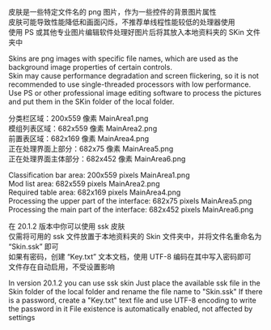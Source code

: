 皮肤是一些特定文件名的 png 图片，作为一些控件的背景图片属性  
皮肤可能导致性能降低和画面闪烁，不推荐单线程性能较低的处理器使用  
使用 PS 或其他专业图片编辑软件处理好图片后将其放入本地资料夹的 SKin 文件夹中

Skins are png images with specific file names, which are used as the background image properties of certain controls.  
Skin may cause performance degradation and screen flickering, so it is not recommended to use single-threaded processors with low performance.  
Use PS or other professional image editing software to process the pictures and put them in the SKin folder of the local folder.

分类栏区域：200x559 像素 MainArea1.png  
模组列表区域：682x559 像素 MainArea2.png  
前置表区域：682x169 像素 MainArea4.png  
正在处理界面上部分：682x75 像素 MainArea5.png  
正在处理界面主体部分：682x452 像素 MainArea6.png

Classification bar area: 200x559 pixels MainArea1.png  
Mod list area: 682x559 pixels MainArea2.png  
Required table area: 682x169 pixels MainArea4.png  
Processing the upper part of the interface: 682x75 pixels MainArea5.png  
Processing the main part of the interface: 682x452 pixels MainArea6.png

在 20.1.2 版本中你可以使用 ssk 皮肤  
仅需将可用的 ssk 文件放置于本地资料夹的 Skin 文件夹中，并将文件名重命名为 “Skin.ssk” 即可  
如果有密码，创建 “Key.txt” 文本文档，使用 UTF-8 编码在其中写入密码即可  
文件存在自动启用，不受设置影响

In version 20.1.2 you can use ssk skin
Just place the available ssk file in the Skin folder of the local folder and rename the file name to "Skin.ssk"
If there is a password, create a "Key.txt" text file and use UTF-8 encoding to write the password in it
File existence is automatically enabled, not affected by settings
